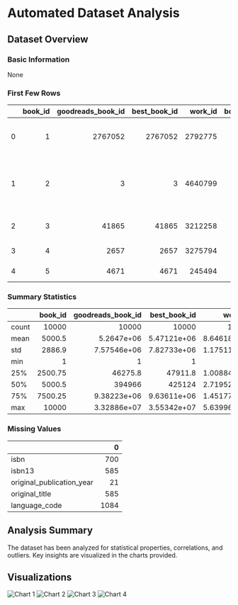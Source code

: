 # Automated Dataset Analysis

## Dataset Overview

### Basic Information

None

### First Few Rows

|    |   book_id |   goodreads_book_id |   best_book_id |   work_id |   books_count |      isbn |      isbn13 | authors                     |   original_publication_year | original_title                           | title                                                    | language_code   |   average_rating |   ratings_count |   work_ratings_count |   work_text_reviews_count |   ratings_1 |   ratings_2 |   ratings_3 |   ratings_4 |   ratings_5 | image_url                                                  | small_image_url                                            |
|---:|----------:|--------------------:|---------------:|----------:|--------------:|----------:|------------:|:----------------------------|----------------------------:|:-----------------------------------------|:---------------------------------------------------------|:----------------|-----------------:|----------------:|---------------------:|--------------------------:|------------:|------------:|------------:|------------:|------------:|:-----------------------------------------------------------|:-----------------------------------------------------------|
|  0 |         1 |             2767052 |        2767052 |   2792775 |           272 | 439023483 | 9.78044e+12 | Suzanne Collins             |                        2008 | The Hunger Games                         | The Hunger Games (The Hunger Games, #1)                  | eng             |             4.34 |         4780653 |              4942365 |                    155254 |       66715 |      127936 |      560092 |     1481305 |     2706317 | https://images.gr-assets.com/books/1447303603m/2767052.jpg | https://images.gr-assets.com/books/1447303603s/2767052.jpg |
|  1 |         2 |                   3 |              3 |   4640799 |           491 | 439554934 | 9.78044e+12 | J.K. Rowling, Mary GrandPré |                        1997 | Harry Potter and the Philosopher's Stone | Harry Potter and the Sorcerer's Stone (Harry Potter, #1) | eng             |             4.44 |         4602479 |              4800065 |                     75867 |       75504 |      101676 |      455024 |     1156318 |     3011543 | https://images.gr-assets.com/books/1474154022m/3.jpg       | https://images.gr-assets.com/books/1474154022s/3.jpg       |
|  2 |         3 |               41865 |          41865 |   3212258 |           226 | 316015849 | 9.78032e+12 | Stephenie Meyer             |                        2005 | Twilight                                 | Twilight (Twilight, #1)                                  | en-US           |             3.57 |         3866839 |              3916824 |                     95009 |      456191 |      436802 |      793319 |      875073 |     1355439 | https://images.gr-assets.com/books/1361039443m/41865.jpg   | https://images.gr-assets.com/books/1361039443s/41865.jpg   |
|  3 |         4 |                2657 |           2657 |   3275794 |           487 |  61120081 | 9.78006e+12 | Harper Lee                  |                        1960 | To Kill a Mockingbird                    | To Kill a Mockingbird                                    | eng             |             4.25 |         3198671 |              3340896 |                     72586 |       60427 |      117415 |      446835 |     1001952 |     1714267 | https://images.gr-assets.com/books/1361975680m/2657.jpg    | https://images.gr-assets.com/books/1361975680s/2657.jpg    |
|  4 |         5 |                4671 |           4671 |    245494 |          1356 | 743273567 | 9.78074e+12 | F. Scott Fitzgerald         |                        1925 | The Great Gatsby                         | The Great Gatsby                                         | eng             |             3.89 |         2683664 |              2773745 |                     51992 |       86236 |      197621 |      606158 |      936012 |      947718 | https://images.gr-assets.com/books/1490528560m/4671.jpg    | https://images.gr-assets.com/books/1490528560s/4671.jpg    |

### Summary Statistics

|       |   book_id |   goodreads_book_id |     best_book_id |         work_id |   books_count |         isbn13 |   original_publication_year |   average_rating |    ratings_count |   work_ratings_count |   work_text_reviews_count |   ratings_1 |   ratings_2 |   ratings_3 |      ratings_4 |       ratings_5 |
|:------|----------:|--------------------:|-----------------:|----------------:|--------------:|---------------:|----------------------------:|-----------------:|-----------------:|---------------------:|--------------------------:|------------:|------------:|------------:|---------------:|----------------:|
| count |  10000    |     10000           |  10000           | 10000           |    10000      | 9415           |                    9979     |     10000        |  10000           |      10000           |                  10000    |    10000    |    10000    |     10000   | 10000          | 10000           |
| mean  |   5000.5  |         5.2647e+06  |      5.47121e+06 |     8.64618e+06 |       75.7127 |    9.75504e+12 |                    1981.99  |         4.00219  |  54001.2         |      59687.3         |                   2919.96 |     1345.04 |     3110.89 |     11475.9 | 19965.7        | 23789.8         |
| std   |   2886.9  |         7.57546e+06 |      7.82733e+06 |     1.17511e+07 |      170.471  |    4.42862e+11 |                     152.577 |         0.254427 | 157370           |     167804           |                   6124.38 |     6635.63 |     9717.12 |     28546.4 | 51447.4        | 79768.9         |
| min   |      1    |         1           |      1           |    87           |        1      |    1.9517e+08  |                   -1750     |         2.47     |   2716           |       5510           |                      3    |       11    |       30    |       323   |   750          |   754           |
| 25%   |   2500.75 |     46275.8         |  47911.8         |     1.00884e+06 |       23      |    9.78032e+12 |                    1990     |         3.85     |  13568.8         |      15438.8         |                    694    |      196    |      656    |      3112   |  5405.75       |  5334           |
| 50%   |   5000.5  |    394966           | 425124           |     2.71952e+06 |       40      |    9.78045e+12 |                    2004     |         4.02     |  21155.5         |      23832.5         |                   1402    |      391    |     1163    |      4894   |  8269.5        |  8836           |
| 75%   |   7500.25 |         9.38223e+06 |      9.63611e+06 |     1.45177e+07 |       67      |    9.78083e+12 |                    2011     |         4.18     |  41053.5         |      45915           |                   2744.25 |      885    |     2353.25 |      9287   | 16023.5        | 17304.5         |
| max   |  10000    |         3.32886e+07 |      3.55342e+07 |     5.63996e+07 |     3455      |    9.79001e+12 |                    2017     |         4.82     |      4.78065e+06 |          4.94236e+06 |                 155254    |   456191    |   436802    |    793319   |     1.4813e+06 |     3.01154e+06 |

### Missing Values

|                           |    0 |
|:--------------------------|-----:|
| isbn                      |  700 |
| isbn13                    |  585 |
| original_publication_year |   21 |
| original_title            |  585 |
| language_code             | 1084 |



## Analysis Summary

The dataset has been analyzed for statistical properties, correlations, and outliers. Key insights are visualized in the charts provided.

## Visualizations

![Chart 1](charts/correlation_heatmap.png)
![Chart 2](charts/boxplot_book_id.png)
![Chart 3](charts/boxplot_goodreads_book_id.png)
![Chart 4](charts/boxplot_best_book_id.png)